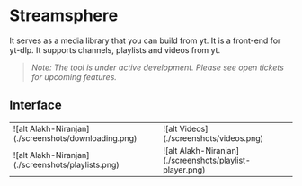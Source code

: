# Streamsphere

It serves as a media library that you can build from yt. It is a front-end for yt-dlp. It supports channels, playlists and videos from yt.
> *Note: The tool is under active development. Please see open tickets for upcoming features.* 

## Interface


<table>
  <tr>
    <td>![alt Alakh-Niranjan](./screenshots/downloading.png)</td>
    <td>![alt Videos](./screenshots/videos.png) </td>
  </tr>  
  <tr>
    <td>![alt Alakh-Niranjan](./screenshots/playlists.png)</td>
    <td>![alt Alakh-Niranjan](./screenshots/playlist-player.png)</td>
  </tr>
</table>
